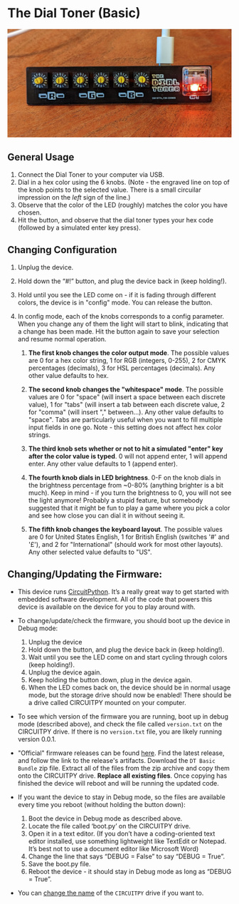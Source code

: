 # The Dial Toner (Basic)

![Dial Toner Rev02 Board](../.docs/dial_toner.jpg)

## General Usage
1. Connect the Dial Toner to your computer via USB.
2. Dial in a hex color using the 6 knobs. (Note - the engraved line on top of the knob points to the selected value. There is a small circuilar impression on the _left_ sign of the line.)
3. Observe that the color of the LED (roughly) matches the color you have chosen.
4. Hit the button, and observe that the dial toner types your hex code (followed by a simulated enter key press).

## Changing Configuration
1. Unplug the device.
2. Hold down the “#!” button, and plug the device back in (keep holding!).
3. Hold until you see the LED come on - if it is fading through different colors, the device is in "config" mode. You can release the button.
4. In config mode, each of the knobs corresponds to a config parameter. When you change any of them the light will start to blink, indicating that a change has been made. Hit the button again to save your selection and resume normal operation.
    
    1. **The first knob changes the color output mode**. The possible values are 0 for a hex color string, 1 for RGB (integers, 0-255), 2 for CMYK percentages (decimals), 3 for HSL percentages (decimals). Any other value defaults to hex.

    1. **The second knob changes the "whitespace" mode**. The possible values are 0 for "space" (will insert a space between each discrete value), 1 for "tabs" (will insert a tab between each discrete value, 2 for "comma" (will insert "," between...). Any other value defaults to "space". Tabs are particularly useful when you want to fill multiple input fields in one go. Note - this setting does not affect hex color strings. 

    1. **The third knob sets whether or not to hit a simulated "enter" key after the color value is typed**. 0 will not append enter, 1 will append enter. Any other value defaults to 1 (append enter).

    1. **The fourth knob dials in LED brightness**. 0-F on the knob dials in the brightness percentage from ~0-80% (anything brighter is a bit much). Keep in mind - if you turn the brightness to 0, you will not see the light anymore! Probably a stupid feature, but somebody suggested that it might be fun to play a game where you pick a color and see how close you can dial it in without seeing it. 

    1. **The fifth knob changes the keyboard layout**. The possible values are 0 for United States English, 1 for British English (switches '#' and '£'), and 2 for "International" (should work for most other layouts). Any other selected value defaults to "US".

## Changing/Updating the Firmware:
- This device runs [CircuitPython](https://circuitpython.org/). It’s a really great way to get started with embedded software development. All of the code that powers this device is available on the device for you to play around with. 

- To change/update/check the firmware, you should boot up the device in Debug mode:
    1. Unplug the device
    2. Hold down the button, and plug the device back in (keep holding!).
    3. Wait until you see the LED come on and start cycling through colors (keep holding!).
    4. Unplug the device again.
    5. Keep holding the button down, plug in the device again.
    6. When the LED comes back on, the device should be in normal usage mode, but the storage drive should now be enabled! There should be a drive called CIRCUITPY mounted on your computer.

- To see which version of the firmware you are running, boot up in debug mode (described above), and check the file called `version.txt` on the CIRCUITPY drive. If there is no `version.txt` file, you are likely running version 0.0.1.

- "Official" firmware releases can be found [here](https://github.com/dupontgu/dial_toner/releases/). Find the latest release, and follow the link to the release's artifacts. Download the `DT Basic Bundle` zip file. Extract all of the files from the zip archive and copy them onto the CIRCUITPY drive. **Replace all existing files**. Once copying has finished the device will reboot and will be running the updated code.

- If you want the device to stay in Debug mode, so the files are available every time you reboot (without holding the button down):
    1. Boot the device in Debug mode as described above.
    1. Locate the file called ‘boot.py’ on the CIRCUITPY drive.
    1. Open it in a text editor. (If you don’t have a coding-oriented text editor installed, use something lightweight like TextEdit or Notepad. It’s best not to use a document editor like Microsoft Word)
    1. Change the line that says “DEBUG = False” to say “DEBUG = True”.
    1. Save the boot.py file.
    1. Reboot the device - it should stay in Debug mode as long as “DEBUG = True”.

- You can [change the name](https://learn.adafruit.com/welcome-to-circuitpython/renaming-circuitpy) of the `CIRCUITPY` drive if you want to.

